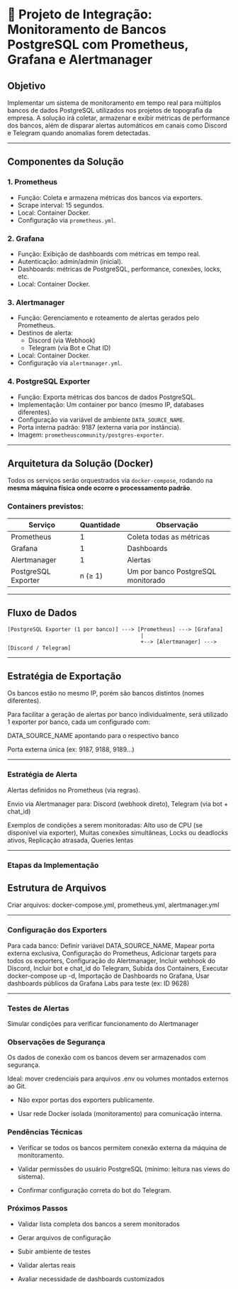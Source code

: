 # 📘 Projeto de Integração: Monitoramento de Bancos PostgreSQL com Prometheus, Grafana e Alertmanager

## Objetivo

Implementar um sistema de monitoramento em tempo real para múltiplos bancos de dados PostgreSQL utilizados nos projetos de topografia da empresa. A solução irá coletar, armazenar e exibir métricas de performance dos bancos, além de disparar alertas automáticos em canais como Discord e Telegram quando anomalias forem detectadas.

---

## Componentes da Solução

### 1. Prometheus
- Função: Coleta e armazena métricas dos bancos via exporters.
- Scrape interval: 15 segundos.
- Local: Container Docker.
- Configuração via `prometheus.yml`.

### 2. Grafana
- Função: Exibição de dashboards com métricas em tempo real.
- Autenticação: admin/admin (inicial).
- Dashboards: métricas de PostgreSQL, performance, conexões, locks, etc.
- Local: Container Docker.

### 3. Alertmanager
- Função: Gerenciamento e roteamento de alertas gerados pelo Prometheus.
- Destinos de alerta:
  - Discord (via Webhook)
  - Telegram (via Bot e Chat ID)
- Local: Container Docker.
- Configuração via `alertmanager.yml`.

### 4. PostgreSQL Exporter
- Função: Exporta métricas dos bancos de dados PostgreSQL.
- Implementação: Um container por banco (mesmo IP, databases diferentes).
- Configuração via variável de ambiente `DATA_SOURCE_NAME`.
- Porta interna padrão: 9187 (externa varia por instância).
- Imagem: `prometheuscommunity/postgres-exporter`.

---

## Arquitetura da Solução (Docker)

Todos os serviços serão orquestrados via `docker-compose`, rodando na **mesma máquina física onde ocorre o processamento padrão**.

### Containers previstos:

| Serviço               | Quantidade | Observação                                 |
|-----------------------|------------|--------------------------------------------|
| Prometheus            | 1          | Coleta todas as métricas                   |
| Grafana               | 1          | Dashboards                                 |
| Alertmanager          | 1          | Alertas                                    |
| PostgreSQL Exporter   | n (≥ 1)    | Um por banco PostgreSQL monitorado         |

---

## Fluxo de Dados

```text
[PostgreSQL Exporter (1 por banco)] ---> [Prometheus] ---> [Grafana]
                                          |
                                          +--> [Alertmanager] ---> [Discord / Telegram]

```

---

## Estratégia de Exportação

Os bancos estão no mesmo IP, porém são bancos distintos (nomes diferentes).

Para facilitar a geração de alertas por banco individualmente, será utilizado 1 exporter por banco, cada um configurado com:

DATA_SOURCE_NAME apontando para o respectivo banco

Porta externa única (ex: 9187, 9188, 9189...)

---

### Estratégia de Alerta

Alertas definidos no Prometheus (via regras).

Envio via Alertmanager para: Discord (webhook direto), Telegram (via bot + chat_id)

Exemplos de condições a serem monitoradas: Alto uso de CPU (se disponível via exporter), Muitas conexões simultâneas, Locks ou deadlocks ativos, Replicação atrasada, Queries lentas


---

### Etapas da Implementação

## Estrutura de Arquivos

Criar arquivos: docker-compose.yml, prometheus.yml, alertmanager.yml

---

### Configuração dos Exporters

Para cada banco: Definir variável DATA_SOURCE_NAME, Mapear porta externa exclusiva, Configuração do Prometheus, Adicionar targets para todos os exporters, Configuração do Alertmanager, Incluir webhook do Discord, Incluir bot e chat_id do Telegram, Subida dos Containers, Executar docker-compose up -d, Importação de Dashboards no Grafana, Usar dashboards públicos da Grafana Labs para teste (ex: ID 9628)

---

### Testes de Alertas

Simular condições para verificar funcionamento do Alertmanager

### Observações de Segurança

Os dados de conexão com os bancos devem ser armazenados com segurança.

Ideal: mover credenciais para arquivos .env ou volumes montados externos ao Git.

- Não expor portas dos exporters publicamente.

- Usar rede Docker isolada (monitoramento) para comunicação interna.

### Pendências Técnicas

- Verificar se todos os bancos permitem conexão externa da máquina de monitoramento.

- Validar permissões do usuário PostgreSQL (mínimo: leitura nas views do sistema).

- Confirmar configuração correta do bot do Telegram.


### Próximos Passos

 - Validar lista completa dos bancos a serem monitorados

 - Gerar arquivos de configuração

 - Subir ambiente de testes

 - Validar alertas reais

 - Avaliar necessidade de dashboards customizados
  
